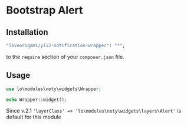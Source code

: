 # Bootstrap Alert

Installation
--------

```bash
"loveorigami/yii2-notification-wrapper": "*",
```

to the ```require``` section of your `composer.json` file.


Usage
-----

```php
use lo\modules\noty\widgets\Wrapper;

echo Wrapper::widget();

```
Since v.2.1 ```'layerClass' => 'lo\modules\noty\widgets\layers\Alert'``` is default for this module
